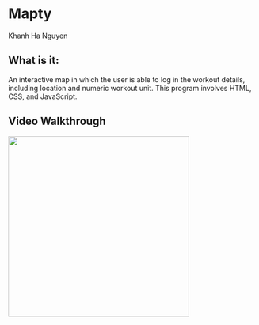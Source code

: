 # Mapty
Khanh Ha Nguyen

## What is it: 
An interactive map in which the user is able to log in the workout details, including location and numeric workout unit. This program involves HTML, CSS, and JavaScript. 

## Video Walkthrough
<a href="https://drive.google.com/file/d/1kemMCtYzLoBKWW1FT6I4b4U9VtRBhx1A/view?usp=sharing"> 
   <img width="365" src="![image](https://github.com/KhanhHa26/Mapty/assets/84813907/469016f9-3cbf-4705-9aac-ad508e181651)
">
</a>
